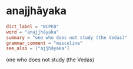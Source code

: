 # anajjhāyaka

``` toml
dict_label = "NCPED"
word = "anajjhāyaka"
summary = "one who does not study (the Vedas)"
grammar_comment = "masculine"
see_also = ["ajjhāyaka"]
```

one who does not study (the Vedas)

